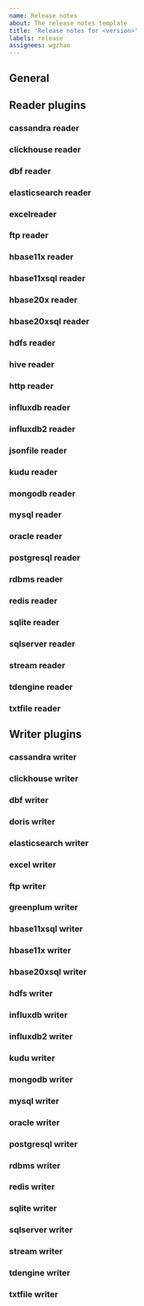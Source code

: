 ```yaml
---
name: Release notes
about: The release notes template
title: 'Release notes for <version>'
labels: release
assignees: wgzhao
---
```


## General

## Reader plugins

### cassandra reader

### clickhouse reader

### dbf reader

### elasticsearch reader

### excelreader

### ftp reader

### hbase11x reader

### hbase11xsql reader

### hbase20x reader

### hbase20xsql reader

### hdfs reader

### hive reader

### http reader

### influxdb reader

### influxdb2 reader

### jsonfile reader

### kudu reader

### mongodb reader

### mysql reader

### oracle reader

### postgresql reader

### rdbms reader

### redis reader

### sqlite reader

### sqlserver reader

### stream reader

### tdengine reader

### txtfile reader

## Writer plugins

### cassandra writer

### clickhouse writer

### dbf writer

### doris writer

### elasticsearch writer

### excel writer

### ftp writer

### greenplum writer

### hbase11xsql writer

### hbase11x writer

### hbase20xsql writer

### hdfs writer

### influxdb writer

### influxdb2 writer

### kudu writer

### mongodb writer

### mysql writer

### oracle writer

### postgresql writer

### rdbms writer

### redis writer

### sqlite writer

### sqlserver writer

### stream writer

### tdengine writer

### txtfile writer



